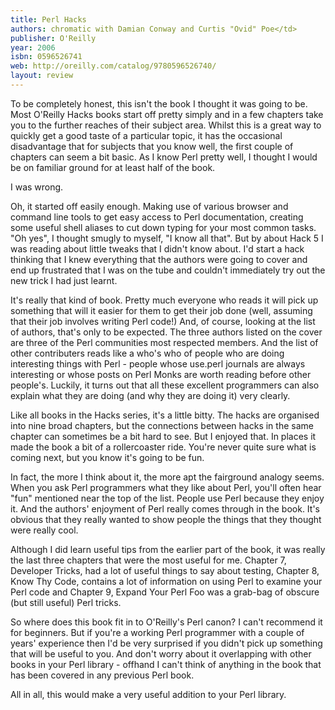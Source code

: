 ```yaml
---
title: Perl Hacks
authors: chromatic with Damian Conway and Curtis "Ovid" Poe</td> 
publisher: O'Reilly
year: 2006
isbn: 0596526741
web: http://oreilly.com/catalog/9780596526740/
layout: review
---
```

 
To be completely honest, this isn't the book I thought it was going
to be. Most O'Reilly Hacks books start off pretty simply and in a few
chapters take you to the further reaches of their subject area. Whilst
this is a great way to quickly get a good taste of a particular topic,
it has the occasional disadvantage that for subjects that you know
well, the first couple of chapters can seem a bit basic. As I know Perl
pretty well, I thought I would be on familiar ground for at least half
of the book.

I was wrong.

Oh, it started off easily enough.
Making use of various browser and command line tools to get easy access
to Perl documentation, creating some useful shell aliases to cut down
typing for your most common tasks. "Oh yes", I thought smugly to
myself, "I know all that". But by about Hack 5 I was reading about
little tweaks that I didn't know about. I'd start a hack thinking that
I knew everything that the authors were going to cover and end up
frustrated that I was on the tube and couldn't immediately try out the
new trick I had just learnt.

It's really that kind of book.
Pretty much everyone who reads it will pick up something that will it
easier for them to get their job done (well, assuming that their job
involves writing Perl code!) And, of course, looking at the list of
authors, that's only to be expected. The three authors listed on the
cover are three of the Perl communities most respected members. And the
list of other contributers reads like a who's who of people who are
doing interesting things with Perl - people whose use.perl journals are
always interesting or whose posts on Perl Monks are worth reading
before other people's. Luckily, it turns out that all these excellent
programmers can also explain what they are doing (and why they are
doing it) very clearly.

Like all books in the Hacks series, it's
a little bitty. The hacks are organised into nine broad chapters, but
the connections between hacks in the same chapter can sometimes be a
bit hard to see. But I enjoyed that. In places it made the book a bit
of a rollercoaster ride. You're never quite sure what is coming next,
but you know it's going to be fun.

In fact, the more I think
about it, the more apt the fairground analogy seems. When you ask Perl
programmers what they like about Perl, you'll often hear "fun"
mentioned near the top of the list. People use Perl because they enjoy
it. And the authors' enjoyment of Perl really comes through in the
book. It's obvious that they really wanted to show people the things
that they thought were really cool.

Although I did learn useful
tips from the earlier part of the book, it was really the last three
chapters that were the most useful for me. Chapter 7, Developer Tricks,
had a lot of useful things to say about testing, Chapter 8, Know Thy
Code, contains a lot of information on using Perl to examine your Perl
code and Chapter 9, Expand Your Perl Foo was a grab-bag of obscure (but
still useful) Perl tricks.

So where does this book fit in to
O'Reilly's Perl canon? I can't recommend it for beginners. But if
you're a working Perl programmer with a couple of years' experience
then I'd be very surprised if you didn't pick up something that will be
useful to you. And don't worry about it overlapping with other books in
your Perl library - offhand I can't think of anything in the book that
has been covered in any previous Perl book.

All in all, this would make a very useful addition to your Perl library.

